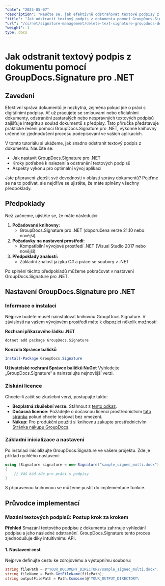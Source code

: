```yaml
---
"date": "2025-05-07"
"description": "Naučte se, jak efektivně odstraňovat textové podpisy z dokumentů pomocí nástroje GroupDocs.Signature pro .NET. Vylepšete si správu dokumentů pomocí tohoto snadno srozumitelného průvodce."
"title": "Jak odstranit textový podpis z dokumentu pomocí GroupDocs.Signature pro .NET"
"url": "/cs/net/signature-management/delete-text-signature-groupdocs-dotnet/"
"weight": 1
type: docs
---
```

# Jak odstranit textový podpis z dokumentu pomocí GroupDocs.Signature pro .NET

## Zavedení

Efektivní správa dokumentů je nezbytná, zejména pokud jde o práci s digitálními podpisy. Ať už pracujete se smlouvami nebo oficiálními dokumenty, odstranění zastaralých nebo nesprávných textových podpisů zajišťuje integritu a soulad dokumentů s předpisy. Tato příručka představuje praktické řešení pomocí GroupDocs.Signature pro .NET, výkonné knihovny určené ke zjednodušení procesu podepisování ve vašich aplikacích.

V tomto tutoriálu si ukážeme, jak snadno odstranit textový podpis z dokumentu. Naučíte se:
- Jak nastavit GroupDocs.Signature pro .NET
- Kroky potřebné k nalezení a odstranění textových podpisů
- Aspekty výkonu pro optimální vývoj aplikací

Jste připraveni zlepšit své dovednosti v oblasti správy dokumentů? Pojďme se na to podívat, ale nejdříve se ujistěte, že máte splněny všechny předpoklady.

## Předpoklady

Než začneme, ujistěte se, že máte následující:
1. **Požadované knihovny:**
   - GroupDocs.Signature pro .NET (doporučena verze 21.10 nebo novější)
2. **Požadavky na nastavení prostředí:**
   - Kompatibilní vývojové prostředí .NET (Visual Studio 2017 nebo novější)
3. **Předpoklady znalostí:**
   - Základní znalost jazyka C# a práce se soubory v .NET

Po splnění těchto předpokladů můžeme pokračovat v nastavení GroupDocs.Signature pro .NET.

## Nastavení GroupDocs.Signature pro .NET

### Informace o instalaci

Nejprve budete muset nainstalovat knihovnu GroupDocs.Signature. V závislosti na vašem vývojovém prostředí máte k dispozici několik možností:

**Rozhraní příkazového řádku .NET**
```bash
dotnet add package GroupDocs.Signature
```

**Konzola Správce balíčků**
```powershell
Install-Package GroupDocs.Signature
```

**Uživatelské rozhraní Správce balíčků NuGet**
Vyhledejte „GroupDocs.Signature“ a nainstalujte nejnovější verzi.

### Získání licence

Chcete-li začít se zkušební verzí, postupujte takto:
- **Bezplatná zkušební verze:** Stáhnout z [tento odkaz](https://releases.groupdocs.com/signature/net/).
- **Dočasná licence:** Požádejte o dočasnou licenci prostřednictvím [tato stránka](https://purchase.groupdocs.com/temporary-license/) pokud chcete testovat bez omezení.
- **Nákup:** Pro produkční použití si knihovnu zakupte prostřednictvím [Stránka nákupu GroupDocs](https://purchase.groupdocs.com/buy).

### Základní inicializace a nastavení

Po instalaci inicializujte GroupDocs.Signature ve vašem projektu. Zde je příklad rychlého nastavení:

```csharp
using (Signature signature = new Signature("sample_signed_multi.docx"))
{
    // Váš kód zde pro práci s podpisy
}
```

S připravenou knihovnou se můžeme pustit do implementace funkce.

## Průvodce implementací

### Mazání textových podpisů: Postup krok za krokem

**Přehled**
Smazání textového podpisu z dokumentu zahrnuje vyhledání podpisu a jeho následné odstranění. GroupDocs.Signature tento proces zjednodušuje díky intuitivnímu API.

#### 1. Nastavení cest
Nejprve definujte cestu ke zdrojovému a výstupnímu souboru:

```csharp
string filePath = @"YOUR_DOCUMENT_DIRECTORY/sample_signed_multi.docx"; // Aktualizovat se skutečnou cestou k souboru
string fileName = Path.GetFileName(filePath);
string outputFilePath = Path.Combine(@"YOUR_OUTPUT_DIRECTORY\